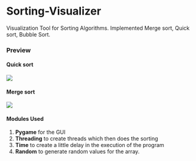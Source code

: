 # Sorting-Visualizer
Visualization Tool for Sorting Algorithms. Implemented Merge sort, Quick sort, Bubble Sort.

### Preview
#### Quick sort
<img src="https://github.com/mani-barathi/Sorting-Visualizer/blob/master/gif/quick_sort.gif" />

#### Merge sort
<img src="https://github.com/mani-barathi/Sorting-Visualizer/blob/master/gif/merge_sort.gif" />

#### Modules Used
1. **Pygame** for the GUI
2. **Threading** to create threads which then does the sorting
3. **Time** to create a little delay in the execution of the program
4. **Random** to generate random values for the array.
